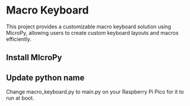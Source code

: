 # Macro Keyboard

This project provides a customizable macro keyboard solution using MicroPy, allowing users to create custom keyboard layouts and macros efficiently.

## Install MIcroPy

## Update python name
Change macro_keyboard.py to main.py on your Raspberry Pi Pico for it to run at boot. 